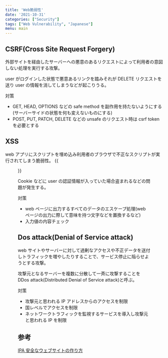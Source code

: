 ```yaml
---
title: 'Web脆弱性'
date: '2021-10-31'
categories: ["Security"]
tags: ["Web Vulnerability", "Japanese"]
menu: main
---
```


## CSRF(Cross Site Request Forgery)

外部サイトを経由したサーバーへの悪意のあるリクエストによって利用者の意図しない処理を実行する攻撃。

user がログインした状態で悪意あるリンクを踏みそれが DELETE リクエストを送り user の情報を消してしまうなどが起こりうる。

対策

- GET, HEAD, OPTIONS などの safe method を副作用を持たないようにする(サーバーサイドの状態を何も変えないものにする)
- POST, PUT, PATCH, DELETE などの unsafe のリクエスト時は csrf token を必要とする

## XSS

web アプリにスクリプトを埋め込み利用者のブラウザで不正なスクリプトが実行されてしまう脆弱性。
{{<figure src="./xss.png" alt="XSS" width="75%">}}

Cookie などに user の認証情報が入っていた場合盗まれるなどの問題が発生する。

対策

- web ページに出力するすべてのデータのエスケープ処理(web ページの出力に際して意味を持つ文字などを置換するなど)
- 入力値の内容チェック

## Dos attack(Denial of Service attack)

web サイトやサーバーに対して過剰なアクセスや不正データを送付しトラフィックを増やしたりすることで、サービス停止に陥らせようとする攻撃。

攻撃元となるサーバーを複数に分散して一斉に攻撃することを DDos attack(Distributed Denial of Service attack)と呼ぶ。

対策

- 攻撃元と思われる IP アドレスからのアクセスを制限
- 国レベルでアクセスを制限
- ネットワークトラフィックを監視するサービスを導入し攻撃元と思われる IP を制限

## 参考

[IPA 安全なウェブサイトの作り方](https://www.ipa.go.jp/security/vuln/websecurity.html)
